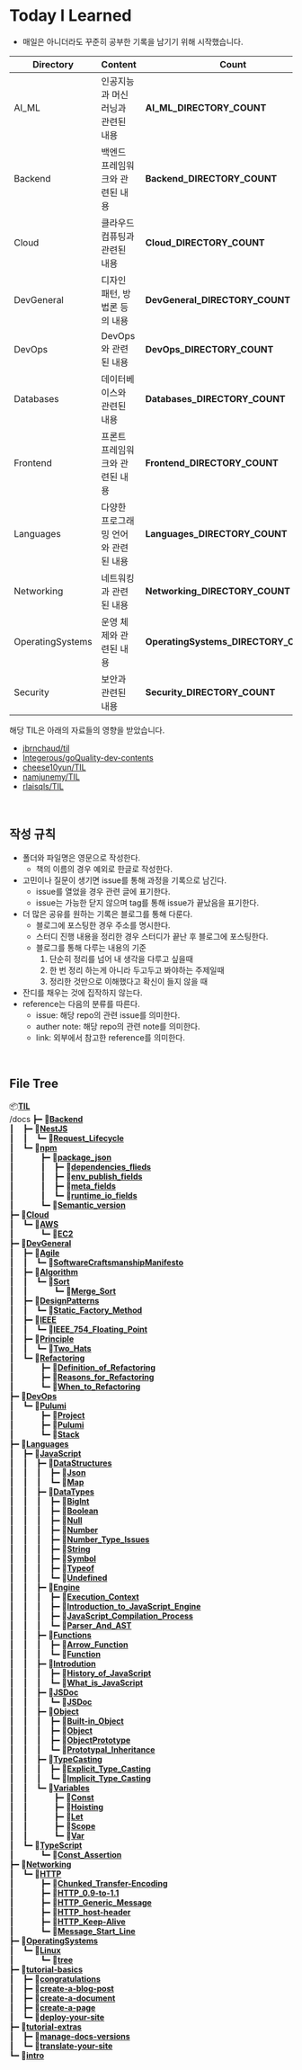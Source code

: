 # Today I Learned

- 매일은 아니더라도 꾸준히 공부한 기록을 남기기 위해 시작했습니다.

| Directory         | Content                              | Count                        |
| ----------------- | :----------------------------------- | ---------------------------- |
| AI_ML             | 인공지능과 머신러닝과 관련된 내용       | __AI_ML_DIRECTORY_COUNT__    |
| Backend           | 백엔드 프레임워크와 관련된 내용         | __Backend_DIRECTORY_COUNT__  |
| Cloud             | 클라우드 컴퓨팅과 관련된 내용           | __Cloud_DIRECTORY_COUNT__    |
| DevGeneral        | 디자인 패턴, 방법론 등의 내용          | __DevGeneral_DIRECTORY_COUNT__|
| DevOps            | DevOps와 관련된 내용                  | __DevOps_DIRECTORY_COUNT__   |
| Databases         | 데이터베이스와 관련된 내용             | __Databases_DIRECTORY_COUNT__|
| Frontend          | 프론트 프레임워크와 관련된 내용        | __Frontend_DIRECTORY_COUNT__ |
| Languages         | 다양한 프로그래밍 언어와 관련된 내용    | __Languages_DIRECTORY_COUNT__|
| Networking        | 네트워킹과 관련된 내용                 | __Networking_DIRECTORY_COUNT__|
| OperatingSystems  | 운영 체제와 관련된 내용                | __OperatingSystems_DIRECTORY_COUNT__|
| Security          | 보안과 관련된 내용                    | __Security_DIRECTORY_COUNT__|

해당 TIL은 아래의 자료들의 영향을 받았습니다.
- [jbrnchaud/til](https://github.com/jbranchaud/til)
- [Integerous/goQuality-dev-contents](https://github.com/Integerous/goQuality-dev-contents)
- [cheese10yun/TIL](https://github.com/cheese10yun/TIL)
- [namjunemy/TIL](https://github.com/namjunemy/TIL)
- [rlaisqls/TIL](https://github.com/rlaisqls/TIL)

<br>

## 작성 규칙
- 폴더와 파일명은 영문으로 작성한다.
  - 책의 이름의 경우 예외로 한글로 작성한다.
- 고민이나 질문이 생기면 issue를 통해 과정을 기록으로 남긴다.
  - issue를 열었을 경우 관련 글에 표기한다.
  - issue는 가능한 닫지 않으며 tag를 통해 issue가 끝났음을 표기한다.
- 더 많은 공유를 원하는 기록은 블로그를 통해 다룬다.
  - 블로그에 포스팅한 경우 주소를 명시한다.
  - 스터디 진행 내용을 정리한 경우 스터디가 끝난 후 블로그에 포스팅한다.
  - 블로그를 통해 다루는 내용의 기준
    1. 단순히 정리를 넘어 내 생각을 다루고 싶을때
    2. 한 번 정리 하는게 아니라 두고두고 봐야하는 주제일때
    3. 정리한 것만으로 이해했다고 확신이 들지 않을 때
- 잔디를 채우는 것에 집작하지 않는다.
- reference는 다음의 분류를 따른다.
  - issue: 해당 repo의 관련 issue를 의미한다.
  - auther note: 해당 repo의 관련 note를 의미한다.
  - link: 외부에서 참고한 reference를 의미한다.

<br>

## File Tree

📦[**TIL**](./)</br>/docs
┣━&nbsp;📂[**Backend**](./docs/Backend)</br>
┃  &nbsp;&nbsp;┣━&nbsp;📂[**NestJS**](./docs/Backend/NestJS)</br>
┃  &nbsp;&nbsp;┃  &nbsp;&nbsp;┗━&nbsp;📄[**Request_Lifecycle**](./docs/Backend/NestJS/Request_Lifecycle.md)</br>
┃  &nbsp;&nbsp;┗━&nbsp;📂[**npm**](./docs/Backend/npm)</br>
┃  &nbsp;&nbsp;&nbsp;&nbsp;&nbsp;&nbsp;&nbsp;&nbsp;&nbsp;&nbsp;┣━&nbsp;📂[**package_json**](./docs/Backend/npm/package_json)</br>
┃  &nbsp;&nbsp;&nbsp;&nbsp;&nbsp;&nbsp;&nbsp;&nbsp;&nbsp;&nbsp;┃  &nbsp;&nbsp;┣━&nbsp;📄[**dependencies_flieds**](./docs/Backend/npm/package_json/dependencies_flieds.md)</br>
┃  &nbsp;&nbsp;&nbsp;&nbsp;&nbsp;&nbsp;&nbsp;&nbsp;&nbsp;&nbsp;┃  &nbsp;&nbsp;┣━&nbsp;📄[**env_publish_fields**](./docs/Backend/npm/package_json/env_publish_fields.md)</br>
┃  &nbsp;&nbsp;&nbsp;&nbsp;&nbsp;&nbsp;&nbsp;&nbsp;&nbsp;&nbsp;┃  &nbsp;&nbsp;┣━&nbsp;📄[**meta_fields**](./docs/Backend/npm/package_json/meta_fields.md)</br>
┃  &nbsp;&nbsp;&nbsp;&nbsp;&nbsp;&nbsp;&nbsp;&nbsp;&nbsp;&nbsp;┃  &nbsp;&nbsp;┗━&nbsp;📄[**runtime_io_fields**](./docs/Backend/npm/package_json/runtime_io_fields.md)</br>
┃  &nbsp;&nbsp;&nbsp;&nbsp;&nbsp;&nbsp;&nbsp;&nbsp;&nbsp;&nbsp;┗━&nbsp;📄[**Semantic_version**](./docs/Backend/npm/Semantic_version.md)</br>
┣━&nbsp;📂[**Cloud**](./docs/Cloud)</br>
┃  &nbsp;&nbsp;┗━&nbsp;📂[**AWS**](./docs/Cloud/AWS)</br>
┃  &nbsp;&nbsp;&nbsp;&nbsp;&nbsp;&nbsp;&nbsp;&nbsp;&nbsp;&nbsp;┗━&nbsp;📄[**EC2**](./docs/Cloud/AWS/EC2.md)</br>
┣━&nbsp;📂[**DevGeneral**](./docs/DevGeneral)</br>
┃  &nbsp;&nbsp;┣━&nbsp;📂[**Agile**](./docs/DevGeneral/Agile)</br>
┃  &nbsp;&nbsp;┃  &nbsp;&nbsp;┗━&nbsp;📄[**SoftwareCraftsmanshipManifesto**](./docs/DevGeneral/Agile/SoftwareCraftsmanshipManifesto.md)</br>
┃  &nbsp;&nbsp;┣━&nbsp;📂[**Algorithm**](./docs/DevGeneral/Algorithm)</br>
┃  &nbsp;&nbsp;┃  &nbsp;&nbsp;┗━&nbsp;📂[**Sort**](./docs/DevGeneral/Algorithm/Sort)</br>
┃  &nbsp;&nbsp;┃  &nbsp;&nbsp;&nbsp;&nbsp;&nbsp;&nbsp;&nbsp;&nbsp;&nbsp;&nbsp;┗━&nbsp;📄[**Merge_Sort**](./docs/DevGeneral/Algorithm/Sort/Merge_Sort.md)</br>
┃  &nbsp;&nbsp;┣━&nbsp;📂[**DesignPatterns**](./docs/DevGeneral/DesignPatterns)</br>
┃  &nbsp;&nbsp;┃  &nbsp;&nbsp;┗━&nbsp;📄[**Static_Factory_Method**](./docs/DevGeneral/DesignPatterns/Static_Factory_Method.md)</br>
┃  &nbsp;&nbsp;┣━&nbsp;📂[**IEEE**](./docs/DevGeneral/IEEE)</br>
┃  &nbsp;&nbsp;┃  &nbsp;&nbsp;┗━&nbsp;📄[**IEEE_754_Floating_Point**](./docs/DevGeneral/IEEE/IEEE_754_Floating_Point.md)</br>
┃  &nbsp;&nbsp;┣━&nbsp;📂[**Principle**](./docs/DevGeneral/Principle)</br>
┃  &nbsp;&nbsp;┃  &nbsp;&nbsp;┗━&nbsp;📄[**Two_Hats**](./docs/DevGeneral/Principle/Two_Hats.md)</br>
┃  &nbsp;&nbsp;┗━&nbsp;📂[**Refactoring**](./docs/DevGeneral/Refactoring)</br>
┃  &nbsp;&nbsp;&nbsp;&nbsp;&nbsp;&nbsp;&nbsp;&nbsp;&nbsp;&nbsp;┣━&nbsp;📄[**Definition_of_Refactoring**](./docs/DevGeneral/Refactoring/Definition_of_Refactoring.md)</br>
┃  &nbsp;&nbsp;&nbsp;&nbsp;&nbsp;&nbsp;&nbsp;&nbsp;&nbsp;&nbsp;┣━&nbsp;📄[**Reasons_for_Refactoring**](./docs/DevGeneral/Refactoring/Reasons_for_Refactoring.md)</br>
┃  &nbsp;&nbsp;&nbsp;&nbsp;&nbsp;&nbsp;&nbsp;&nbsp;&nbsp;&nbsp;┗━&nbsp;📄[**When_to_Refactoring**](./docs/DevGeneral/Refactoring/When_to_Refactoring.md)</br>
┣━&nbsp;📂[**DevOps**](./docs/DevOps)</br>
┃  &nbsp;&nbsp;┗━&nbsp;📂[**Pulumi**](./docs/DevOps/Pulumi)</br>
┃  &nbsp;&nbsp;&nbsp;&nbsp;&nbsp;&nbsp;&nbsp;&nbsp;&nbsp;&nbsp;┣━&nbsp;📄[**Project**](./docs/DevOps/Pulumi/Project.md)</br>
┃  &nbsp;&nbsp;&nbsp;&nbsp;&nbsp;&nbsp;&nbsp;&nbsp;&nbsp;&nbsp;┣━&nbsp;📄[**Pulumi**](./docs/DevOps/Pulumi/Pulumi.md)</br>
┃  &nbsp;&nbsp;&nbsp;&nbsp;&nbsp;&nbsp;&nbsp;&nbsp;&nbsp;&nbsp;┗━&nbsp;📄[**Stack**](./docs/DevOps/Pulumi/Stack.md)</br>
┣━&nbsp;📂[**Languages**](./docs/Languages)</br>
┃  &nbsp;&nbsp;┣━&nbsp;📂[**JavaScript**](./docs/Languages/JavaScript)</br>
┃  &nbsp;&nbsp;┃  &nbsp;&nbsp;┣━&nbsp;📂[**DataStructures**](./docs/Languages/JavaScript/DataStructures)</br>
┃  &nbsp;&nbsp;┃  &nbsp;&nbsp;┃  &nbsp;&nbsp;┣━&nbsp;📄[**Json**](./docs/Languages/JavaScript/DataStructures/Json.md)</br>
┃  &nbsp;&nbsp;┃  &nbsp;&nbsp;┃  &nbsp;&nbsp;┗━&nbsp;📄[**Map**](./docs/Languages/JavaScript/DataStructures/Map.md)</br>
┃  &nbsp;&nbsp;┃  &nbsp;&nbsp;┣━&nbsp;📂[**DataTypes**](./docs/Languages/JavaScript/DataTypes)</br>
┃  &nbsp;&nbsp;┃  &nbsp;&nbsp;┃  &nbsp;&nbsp;┣━&nbsp;📄[**BigInt**](./docs/Languages/JavaScript/DataTypes/BigInt.md)</br>
┃  &nbsp;&nbsp;┃  &nbsp;&nbsp;┃  &nbsp;&nbsp;┣━&nbsp;📄[**Boolean**](./docs/Languages/JavaScript/DataTypes/Boolean.md)</br>
┃  &nbsp;&nbsp;┃  &nbsp;&nbsp;┃  &nbsp;&nbsp;┣━&nbsp;📄[**Null**](./docs/Languages/JavaScript/DataTypes/Null.md)</br>
┃  &nbsp;&nbsp;┃  &nbsp;&nbsp;┃  &nbsp;&nbsp;┣━&nbsp;📄[**Number**](./docs/Languages/JavaScript/DataTypes/Number.md)</br>
┃  &nbsp;&nbsp;┃  &nbsp;&nbsp;┃  &nbsp;&nbsp;┣━&nbsp;📄[**Number_Type_Issues**](./docs/Languages/JavaScript/DataTypes/Number_Type_Issues.md)</br>
┃  &nbsp;&nbsp;┃  &nbsp;&nbsp;┃  &nbsp;&nbsp;┣━&nbsp;📄[**String**](./docs/Languages/JavaScript/DataTypes/String.md)</br>
┃  &nbsp;&nbsp;┃  &nbsp;&nbsp;┃  &nbsp;&nbsp;┣━&nbsp;📄[**Symbol**](./docs/Languages/JavaScript/DataTypes/Symbol.md)</br>
┃  &nbsp;&nbsp;┃  &nbsp;&nbsp;┃  &nbsp;&nbsp;┣━&nbsp;📄[**Typeof**](./docs/Languages/JavaScript/DataTypes/Typeof.md)</br>
┃  &nbsp;&nbsp;┃  &nbsp;&nbsp;┃  &nbsp;&nbsp;┗━&nbsp;📄[**Undefined**](./docs/Languages/JavaScript/DataTypes/Undefined.md)</br>
┃  &nbsp;&nbsp;┃  &nbsp;&nbsp;┣━&nbsp;📂[**Engine**](./docs/Languages/JavaScript/Engine)</br>
┃  &nbsp;&nbsp;┃  &nbsp;&nbsp;┃  &nbsp;&nbsp;┣━&nbsp;📄[**Execution_Context**](./docs/Languages/JavaScript/Engine/Execution_Context.md)</br>
┃  &nbsp;&nbsp;┃  &nbsp;&nbsp;┃  &nbsp;&nbsp;┣━&nbsp;📄[**Introduction_to_JavaScript_Engine**](./docs/Languages/JavaScript/Engine/Introduction_to_JavaScript_Engine.md)</br>
┃  &nbsp;&nbsp;┃  &nbsp;&nbsp;┃  &nbsp;&nbsp;┣━&nbsp;📄[**JavaScript_Compilation_Process**](./docs/Languages/JavaScript/Engine/JavaScript_Compilation_Process.md)</br>
┃  &nbsp;&nbsp;┃  &nbsp;&nbsp;┃  &nbsp;&nbsp;┗━&nbsp;📄[**Parser_And_AST**](./docs/Languages/JavaScript/Engine/Parser_And_AST.md)</br>
┃  &nbsp;&nbsp;┃  &nbsp;&nbsp;┣━&nbsp;📂[**Functions**](./docs/Languages/JavaScript/Functions)</br>
┃  &nbsp;&nbsp;┃  &nbsp;&nbsp;┃  &nbsp;&nbsp;┣━&nbsp;📄[**Arrow_Function**](./docs/Languages/JavaScript/Functions/Arrow_Function.md)</br>
┃  &nbsp;&nbsp;┃  &nbsp;&nbsp;┃  &nbsp;&nbsp;┗━&nbsp;📄[**Function**](./docs/Languages/JavaScript/Functions/Function.md)</br>
┃  &nbsp;&nbsp;┃  &nbsp;&nbsp;┣━&nbsp;📂[**Introdution**](./docs/Languages/JavaScript/Introdution)</br>
┃  &nbsp;&nbsp;┃  &nbsp;&nbsp;┃  &nbsp;&nbsp;┣━&nbsp;📄[**History_of_JavaScript**](./docs/Languages/JavaScript/Introdution/History_of_JavaScript.md)</br>
┃  &nbsp;&nbsp;┃  &nbsp;&nbsp;┃  &nbsp;&nbsp;┗━&nbsp;📄[**What_is_JavaScript**](./docs/Languages/JavaScript/Introdution/What_is_JavaScript.md)</br>
┃  &nbsp;&nbsp;┃  &nbsp;&nbsp;┣━&nbsp;📂[**JSDoc**](./docs/Languages/JavaScript/JSDoc)</br>
┃  &nbsp;&nbsp;┃  &nbsp;&nbsp;┃  &nbsp;&nbsp;┗━&nbsp;📄[**JSDoc**](./docs/Languages/JavaScript/JSDoc/JSDoc.md)</br>
┃  &nbsp;&nbsp;┃  &nbsp;&nbsp;┣━&nbsp;📂[**Object**](./docs/Languages/JavaScript/Object)</br>
┃  &nbsp;&nbsp;┃  &nbsp;&nbsp;┃  &nbsp;&nbsp;┣━&nbsp;📄[**Built-in_Object**](./docs/Languages/JavaScript/Object/Built-in_Object.md)</br>
┃  &nbsp;&nbsp;┃  &nbsp;&nbsp;┃  &nbsp;&nbsp;┣━&nbsp;📄[**Object**](./docs/Languages/JavaScript/Object/Object.md)</br>
┃  &nbsp;&nbsp;┃  &nbsp;&nbsp;┃  &nbsp;&nbsp;┣━&nbsp;📄[**ObjectPrototype**](./docs/Languages/JavaScript/Object/ObjectPrototype.md)</br>
┃  &nbsp;&nbsp;┃  &nbsp;&nbsp;┃  &nbsp;&nbsp;┗━&nbsp;📄[**Prototypal_Inheritance**](./docs/Languages/JavaScript/Object/Prototypal_Inheritance.md)</br>
┃  &nbsp;&nbsp;┃  &nbsp;&nbsp;┣━&nbsp;📂[**TypeCasting**](./docs/Languages/JavaScript/TypeCasting)</br>
┃  &nbsp;&nbsp;┃  &nbsp;&nbsp;┃  &nbsp;&nbsp;┣━&nbsp;📄[**Explicit_Type_Casting**](./docs/Languages/JavaScript/TypeCasting/Explicit_Type_Casting.md)</br>
┃  &nbsp;&nbsp;┃  &nbsp;&nbsp;┃  &nbsp;&nbsp;┗━&nbsp;📄[**Implicit_Type_Casting**](./docs/Languages/JavaScript/TypeCasting/Implicit_Type_Casting.md)</br>
┃  &nbsp;&nbsp;┃  &nbsp;&nbsp;┗━&nbsp;📂[**Variables**](./docs/Languages/JavaScript/Variables)</br>
┃  &nbsp;&nbsp;┃  &nbsp;&nbsp;&nbsp;&nbsp;&nbsp;&nbsp;&nbsp;&nbsp;&nbsp;&nbsp;┣━&nbsp;📄[**Const**](./docs/Languages/JavaScript/Variables/Const.md)</br>
┃  &nbsp;&nbsp;┃  &nbsp;&nbsp;&nbsp;&nbsp;&nbsp;&nbsp;&nbsp;&nbsp;&nbsp;&nbsp;┣━&nbsp;📄[**Hoisting**](./docs/Languages/JavaScript/Variables/Hoisting.md)</br>
┃  &nbsp;&nbsp;┃  &nbsp;&nbsp;&nbsp;&nbsp;&nbsp;&nbsp;&nbsp;&nbsp;&nbsp;&nbsp;┣━&nbsp;📄[**Let**](./docs/Languages/JavaScript/Variables/Let.md)</br>
┃  &nbsp;&nbsp;┃  &nbsp;&nbsp;&nbsp;&nbsp;&nbsp;&nbsp;&nbsp;&nbsp;&nbsp;&nbsp;┣━&nbsp;📄[**Scope**](./docs/Languages/JavaScript/Variables/Scope.md)</br>
┃  &nbsp;&nbsp;┃  &nbsp;&nbsp;&nbsp;&nbsp;&nbsp;&nbsp;&nbsp;&nbsp;&nbsp;&nbsp;┗━&nbsp;📄[**Var**](./docs/Languages/JavaScript/Variables/Var.md)</br>
┃  &nbsp;&nbsp;┗━&nbsp;📂[**TypeScript**](./docs/Languages/TypeScript)</br>
┃  &nbsp;&nbsp;&nbsp;&nbsp;&nbsp;&nbsp;&nbsp;&nbsp;&nbsp;&nbsp;┗━&nbsp;📄[**Const_Assertion**](./docs/Languages/TypeScript/Const_Assertion.md)</br>
┣━&nbsp;📂[**Networking**](./docs/Networking)</br>
┃  &nbsp;&nbsp;┗━&nbsp;📂[**HTTP**](./docs/Networking/HTTP)</br>
┃  &nbsp;&nbsp;&nbsp;&nbsp;&nbsp;&nbsp;&nbsp;&nbsp;&nbsp;&nbsp;┣━&nbsp;📄[**Chunked_Transfer-Encoding**](./docs/Networking/HTTP/Chunked_Transfer-Encoding.md)</br>
┃  &nbsp;&nbsp;&nbsp;&nbsp;&nbsp;&nbsp;&nbsp;&nbsp;&nbsp;&nbsp;┣━&nbsp;📄[**HTTP_0.9-to-1.1**](./docs/Networking/HTTP/HTTP_0.9-to-1.1.md)</br>
┃  &nbsp;&nbsp;&nbsp;&nbsp;&nbsp;&nbsp;&nbsp;&nbsp;&nbsp;&nbsp;┣━&nbsp;📄[**HTTP_Generic_Message**](./docs/Networking/HTTP/HTTP_Generic_Message.md)</br>
┃  &nbsp;&nbsp;&nbsp;&nbsp;&nbsp;&nbsp;&nbsp;&nbsp;&nbsp;&nbsp;┣━&nbsp;📄[**HTTP_host-header**](./docs/Networking/HTTP/HTTP_host-header.md)</br>
┃  &nbsp;&nbsp;&nbsp;&nbsp;&nbsp;&nbsp;&nbsp;&nbsp;&nbsp;&nbsp;┣━&nbsp;📄[**HTTP_Keep-Alive**](./docs/Networking/HTTP/HTTP_Keep-Alive.md)</br>
┃  &nbsp;&nbsp;&nbsp;&nbsp;&nbsp;&nbsp;&nbsp;&nbsp;&nbsp;&nbsp;┗━&nbsp;📄[**Message_Start_Line**](./docs/Networking/HTTP/Message_Start_Line.md)</br>
┣━&nbsp;📂[**OperatingSystems**](./docs/OperatingSystems)</br>
┃  &nbsp;&nbsp;┗━&nbsp;📂[**Linux**](./docs/OperatingSystems/Linux)</br>
┃  &nbsp;&nbsp;&nbsp;&nbsp;&nbsp;&nbsp;&nbsp;&nbsp;&nbsp;&nbsp;┗━&nbsp;📄[**tree**](./docs/OperatingSystems/Linux/tree.md)</br>
┣━&nbsp;📂[**tutorial-basics**](./docs/tutorial-basics)</br>
┃  &nbsp;&nbsp;┣━&nbsp;📄[**congratulations**](./docs/tutorial-basics/congratulations.md)</br>
┃  &nbsp;&nbsp;┣━&nbsp;📄[**create-a-blog-post**](./docs/tutorial-basics/create-a-blog-post.md)</br>
┃  &nbsp;&nbsp;┣━&nbsp;📄[**create-a-document**](./docs/tutorial-basics/create-a-document.md)</br>
┃  &nbsp;&nbsp;┣━&nbsp;📄[**create-a-page**](./docs/tutorial-basics/create-a-page.md)</br>
┃  &nbsp;&nbsp;┗━&nbsp;📄[**deploy-your-site**](./docs/tutorial-basics/deploy-your-site.md)</br>
┣━&nbsp;📂[**tutorial-extras**](./docs/tutorial-extras)</br>
┃  &nbsp;&nbsp;┣━&nbsp;📄[**manage-docs-versions**](./docs/tutorial-extras/manage-docs-versions.md)</br>
┃  &nbsp;&nbsp;┗━&nbsp;📄[**translate-your-site**](./docs/tutorial-extras/translate-your-site.md)</br>
┗━&nbsp;📄[**intro**](./docs/intro.md)</br>
